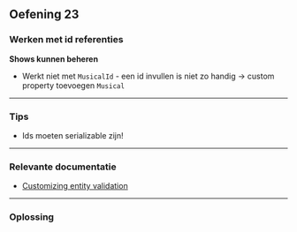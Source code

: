 ## Oefening 23
### Werken met id referenties

**Shows kunnen beheren**
* Werkt niet met `MusicalId` - een id invullen is niet zo handig → custom property toevoegen `Musical`
    
----

### Tips
* Ids moeten serializable zijn!
    

----
### Relevante documentatie
         
* [Customizing entity validation](https://across-docs.foreach.be/across-site/production/entity-module/3.2.0/customizing-entities/index.html#_customizing_entity_validation)

----

### Oplossing
